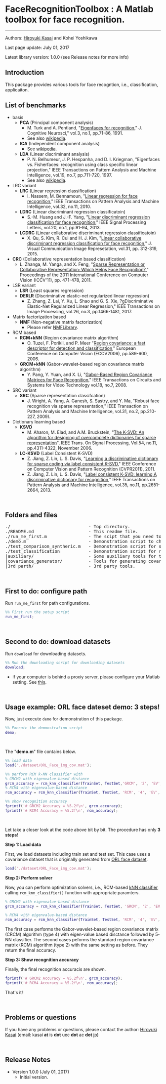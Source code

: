 # FaceRecognitionToolbox : A Matlab toolbox for face recognition.

----------

Authors: [Hiroyuki Kasai](http://kasai.kasailab.com/) and Kohei Yoshikawa

Last page update: July 01, 2017

Latest library version: 1.0.0 (see Release notes for more info)

Introduction
----------
This package provides various tools for face recogntion, i.e., classification, applicaiton. 



List of benchmarks
---------
- basis
    - **PCA** (Principal component analysis)
        - M. Turk and A. Pentland, "[Eigenfaces for recognition](https://www.cs.ucsb.edu/~mturk/Papers/jcn.pdf)," J. Cognitive Neurosci," vol.3, no.1, pp.71-86, 1991.
        - See also [wikipedia](https://en.wikipedia.org/wiki/Principal_component_analysis).
    - **ICA** (Independent component analysis)
        - See [wikipedia](https://en.wikipedia.org/wiki/Independent_component_analysis).
    - **LDA** (Linear discriminant analysis)
        - P. N. Belhumeur, J. P. Hespanha, and D. I. Kriegman, "Eigenfaces vs. Fisherfaces: recognition using class specific linear projection," IEEE Transactions on Pattern Analysis and Machine Intelligence, vol.19, no.7, pp.711-720, 1997.
        - See also [wikipedia](https://en.wikipedia.org/wiki/Linear_discriminant_analysis).
- LRC variant
    - **LRC** (Linear regression classification)
        - I. Nassem, M. Bennamoun, "[Linear regression for face recognition](http://ieeexplore.ieee.org/document/5506092/)," IEEE Transactions on Pattern Analysis and Machine Intelligence, vol.32, no.11, 2010.
    - **LDRC** (Linear discriminant regression classificatoin)
        - S.-M. Huang and J.-F. Yang, "[Linear discriminant regression classification for face recognition](http://ieeexplore.ieee.org/document/6373697/)," IEEE Signal Processing Letters, vol.20, no.1, pp.91-94, 2013.
    - **LCDRC** (Linear collaborative discriminant regression classificatoin)
        - X. Qu, S. Kim, R. Cui and H. J. Kim, "[Linear collaborative discriminant regression classification for face recognition](http://www.sciencedirect.com/science/article/pii/S1047320315001297)," J. Visual Communication Image Represetation, vol.31, pp. 312-319, 2015.
- **CRC** (Collaborative representation based classification)
    - L. Zhanga, M. Yanga, and X. Feng, "[Sparse Representation or Collaborative Representation: Which Helps Face Recognition?](http://dl.acm.org/citation.cfm?id=2356341)," Proceedings of the 2011 International Conference on Computer Vision (ICCV'11), pp. 471-478, 2011.
- LSR variant
    - **LSR** (Least squares regression)
    - **DERLR** (Discriminative elastic-net regularized linear regression)
        - Z. Zhang, Z. Lai, Y. Xu, L. Shao and G. S. Xie, ?gDiscriminative Elastic-Net Regularized Linear Regression," IEEE Transactions on Image Processing, vol.26, no.3, pp.1466-1481, 2017.
- Matrix factorization based
    - **NMF** (Non-negative matrix factorization)
        - Please refer [NMFLibrary](https://github.com/hiroyuki-kasai/NMFLibrary).
- RCM based
    - **RCM+kNN** (Region covariance matrix algorithm)
        - O. Tuzel, F. Porikli, and P. Meer "[Region covariance: a fast descriptor for detection and classification](https://link.springer.com/chapter/10.1007/11744047_45)," European Conference on Computer Vision (ECCV2006), pp.589-600, 2006.
    - **GRCM+kNN** (Gabor-wavelet-based region covariance matrix algorithm)
        - Y. Pang, Y. Yuan, and X. Li, "[Gabor-Based Region Covariance Matrices for Face Recognition](http://ieeexplore.ieee.org/document/4498432/)," IEEE Transactions on Circuits and Systems for Video Technology vol.18, no.7, 2008.
- SRC variant
    - **SRC** (Sparse representation classifcation)
        - J. Wright, A. Yang, A. Ganesh, S. Sastry, and Y. Ma, "Robust face recognition via sparse representation," IEEE Transaction on Pattern Analysis and Machine Intelligence, vol.31, no.2, pp.210-227, 2009).
- Dictionary learning based
    - **KSVD**
        - M. Aharon, M. Elad, and A.M. Bruckstein, "[The K-SVD: An algorithm for designing of overcomplete dictionaries for sparse representation](http://ieeexplore.ieee.org/document/1710377/)", IEEE Trans. On Signal Processing, Vol.54, no.11, pp.4311-4322, November 2006.
    - **LC-KSVD** (Label Consistent K-SVD)
        - Z. Jiang, Z. Lin, L. S. Davis, "[Learning a discriminative dictionary for sparse coding via label consistent K-SVD](http://ieeexplore.ieee.org/abstract/document/5995354/)," IEEE Conference on Computer Vision and Pattern Recognition (CVPR2011), 2011.
        - Z. Jiang, Z. Lin, L. S. Davis, "[Label consistent K-SVD: learning A discriminative dictionary for recognition](http://ieeexplore.ieee.org/document/6516503/)," IEEE Transactions on Pattern Analysis and Machine Intelligence, vol.35, no.11, pp.2651-2664, 2013.


<br />

Folders and files
---------

<pre>
./                              - Top directory.
./README.md                     - This readme file.
./run_me_first.m                - The scipt that you need to run first.
./demo.m                        - Demonstration script to check and understand this package easily. 
./test_comparison_syntheric.m   - Demonstration script for synthetic dataset. 
./test_classification           - Demonstration script for real dataset. 
|auxiliary/                     - Some auxiliary tools for this project.
|covariance_generator/          - Tools for generating covariance descriptors.
|3rd_parth/                     - 3rd party tools.
</pre>
   

<br />

First to do: configure path
----------------------------
Run `run_me_first` for path configurations. 
```Matlab
%% First run the setup script
run_me_first; 
```                              

<br />

Second to do: download datasets
----------------------------
Run `download` for downloading datasets.
```Matlab
%% Run the downloading script for downloading datasets
download; 
```

- If your computer is behind a proxiy server, please configure your Matlab setting. See [this](http://jp.mathworks.com/help/matlab/import_export/proxy.html?lang=en).

<br />

Usage example: ORL face dateset demo: 3 steps!
----------------------------
Now, just execute `demo` for demonstration of this package.
```Matlab
%% Execute the demonstration script
demo; 
```

<br />

The "**demo.m**" file contains below.
```Matlab
%% load data
load('./dataset/ORL_Face_img_cov.mat');

%% perform RCM k-NN classifier with 
% GRCM2 with eigenvalue-based distance
grcm_accuracy = rcm_knn_classifier(TrainSet, TestSet,'GRCM', '2', 'EV', 5);
% RCM4 with eigenvalue-based distance
rcm_accuracy = rcm_knn_classifier(TrainSet, TestSet, 'RCM', '4', 'EV', 5);

%% show recognition accuracy
fprintf('# GRCM2 Accuracy = %5.2f\n', grcm_accuracy);
fprintf('# RCM4 Accuracy = %5.2f\n', rcm_accuracy);
```

<br />

Let take a closer look at the code above bit by bit. The procedure has only **3 steps**!

**Step 1: Load data**

First, we load datasets including train set and test set. This case uses a covariance dataset that is originally generated from [ORL face dataset](http://www.cl.cam.ac.uk/research/dtg/attarchive/facedatabase.html).
```Matlab    
load('./dataset/ORL_Face_img_cov.mat');
```

**Step 2: Perform solver**

Now, you can perform optimization solvers, i.e., RCM-based [kNN classifier](https://en.wikipedia.org/wiki/K-nearest_neighbors_algorithm), calling `rcm_knn_classifier()` function with appropriate paramters. 
```Matlab
% GRCM2 with eigenvalue-based distance
grcm_accuracy = rcm_knn_classifier(TrainSet, TestSet, 'GRCM', '2', 'EV', 5);

% RCM4 with eigenvalue-based distance
rcm_accuracy = rcm_knn_classifier(TrainSet, TestSet, 'RCM', '4', 'EV', 5);
```
The first case performs the Gabor-wavelet-based region covariance matrix (CRCM) algorithm (type 4) with eigen-value based disctance followed by 5-NN classifier. 
The second cases peforms the standard region covariance matrix (RCM) algorithm (type 2) with the same setting as before. They return the final accuracy.

**Step 3: Show recognition accuracy**

Finally, the final recognition accuracis are shown.
```Matlab
fprintf('# GRCM2 Accuracy = %5.2f\n', grcm_accuracy);
fprintf('# RCM4 Accuracy = %5.2f\n', rcm_accuracy);
```

That's it!

<br />


Problems or questions
---------------------
If you have any problems or questions, please contact the author: [Hiroyuki Kasai](http://kasai.kasailab.com/) (email: kasai **at** is **dot** uec **dot** ac **dot** jp)

<br />

Release Notes
--------------
* Version 1.0.0 (July 01, 2017)
    - Initial version.

